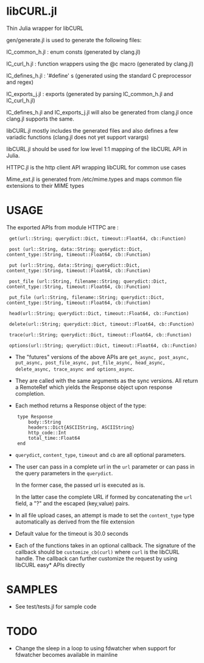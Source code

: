 libCURL.jl
==========

Thin Julia wrapper for libCURL

gen/generate.jl is used to generate the following files:


lC_common_h.jl : enum consts (generated by clang.jl)

lC_curl_h.jl : function wrappers using the @c macro (generated by clang.jl)

lC_defines_h.jl : '#define' s (generated using the standard C preprocessor and regex)

lC_exports_j.jl : exports (generated by parsing lC_common_h.jl and lC_curl_h.jl)

lC_defines_h.jl and lC_exports_j.jl will also be generated from clang.jl once clang.jl supports the same.

libCURL.jl mostly includes the generated files and also defines a few variadic functions (clang.jl does not yet support varargs)

libCURL.jl should be used for low level 1:1 mapping of the libCURL API in Julia.

HTTPC.jl is the http client API wrapping libCURL for common use cases

Mime_ext.jl is generated from /etc/mime.types and maps common file extensions to their MIME types


USAGE
=====

The exported APIs from module HTTPC are :

```
 get(url::String; querydict::Dict, timeout::Float64, cb::Function)

 post (url::String, data::String; querydict::Dict, content_type::String, timeout::Float64, cb::Function)

 put (url::String, data::String; querydict::Dict, content_type::String, timeout::Float64, cb::Function)

 post_file (url::String, filename::String; querydict::Dict, content_type::String, timeout::Float64, cb::Function)
 
 put_file (url::String, filename::String; querydict::Dict, content_type::String, timeout::Float64, cb::Function)
 
 head(url::String; querydict::Dict, timeout::Float64, cb::Function)
 
 delete(url::String; querydict::Dict, timeout::Float64, cb::Function)
 
 trace(url::String; querydict::Dict, timeout::Float64, cb::Function)
 
 options(url::String; querydict::Dict, timeout::Float64, cb::Function)
```

- The "futures" versions of the above APIs are ```get_async, post_async, put_async, post_file_async,
put_file_async, head_async, delete_async, trace_async and options_async```.

- They are called with the same arguments as the sync versions. All return a RemoteRef which yields the Response object upon response completion.


- Each method returns a Response object of the type:
```
    type Response
        body::String
        headers::Dict{ASCIIString, ASCIIString}
        http_code::Int
        total_time::Float64
    end
```

- ```querydict```, ```content_type```, ```timeout``` and ```cb``` are all optional parameters.

- The user can pass in a complete url in the ```url``` parameter or can pass in the query parameters
  in the ```querydict```.

  In the former case, the passed url is executed as is.

  In the latter case the complete URL if formed by concatenating the ```url``` field, a "?" and
  the escaped (key,value) pairs. 

- In all file upload cases, an attempt is made to set the ```content_type``` type automatically as
  derived from the file extension
  
- Default value for the timeout is 30.0 seconds

- Each of the functions takes in an optional callback. The signature of the callback should be
  ```customize_cb(curl)``` where ```curl``` is the libCURL handle. The callback can further customize
  the request by using libCURL easy* APIs directly

SAMPLES
=======
- See test/tests.jl for sample code

  
TODO
====
- Change the sleep in a loop to using fdwatcher when support for fdwatcher becomes available in mainline





